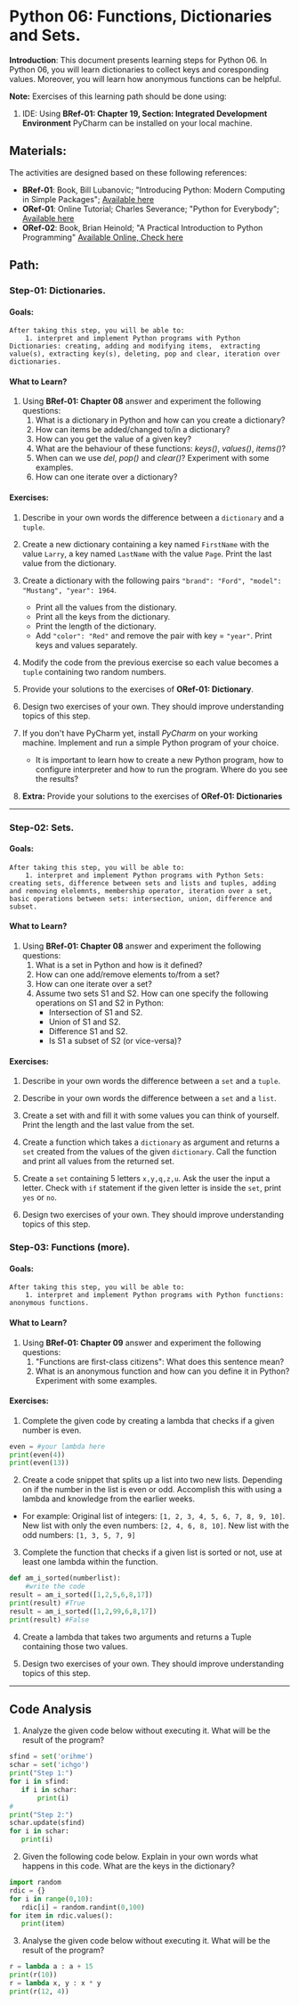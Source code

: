 # Python 06: Functions, Dictionaries and Sets.

**Introduction**: This document presents learning steps for Python 06. In Python 06, you will learn dictionaries to collect keys and coresponding values. Moreover, you will learn how anonymous functions can be helpful. 


**Note:** Exercises of this learning path should be done using:

1. IDE: Using **BRef-01: Chapter 19, Section: Integrated Development Environment** PyCharm can be installed on your local machine.

## Materials:

The activities are designed based on these following references:

- **BRef-01**: Book, Bill Lubanovic; "Introducing Python: Modern Computing in Simple Packages"; [Available here](https://www.oreilly.com/library/view/introducing-python-2nd/9781492051374/)
- **ORef-01**: Online Tutorial; Charles Severance; "Python for Everybody"; [Available here](https://books.trinket.io/pfe/index.html)
- **ORef-02**: Book, Brian Heinold; "A Practical Introduction to Python Programming" [Available Online, Check here](https://www.brianheinold.net/python/python_book.html)


## Path:

### Step-01: Dictionaries.

#### Goals:

```
After taking this step, you will be able to:
	1. interpret and implement Python programs with Python Dictionaries: creating, adding and modifying items,  extracting value(s), extracting key(s), deleting, pop and clear, iteration over dictionaries.
```

#### What to Learn?

1. Using **BRef-01: Chapter 08** answer and experiment the following questions:
   1. What is a dictionary in Python and how can you create a dictionary?
   2. How can items be added/changed to/in a dictionary?
   3. How can you get the value of a given key?
   4. What are the behaviour of these functions: *keys()*, *values()*, *items()*?
   5. When can we use *del*, *pop()* and *clear()*? Experiment with some examples.
   6. How can one iterate over a dictionary?

#### Exercises:

1. Describe in your own words the difference between a `dictionary` and a `tuple`.
2. Create a new dictionary containing a key named `FirstName` with the value `Larry`, a key named `LastName` with the value `Page`. Print the last value from the dictionary.
3. Create a dictionary with the following pairs `"brand": "Ford", "model": "Mustang", "year": 1964`.
	- Print all the values from the distionary.
	- Print all the keys from the dictionary.
	- Print the length of the dictionary.
	- Add `"color": "Red"` and remove the pair with key = `"year"`. Print keys and values separately.

4. Modify the code from the previous exercise so each value becomes a `tuple` containing two random numbers.

5. Provide your solutions to the exercises of **ORef-01: Dictionary**.

6. Design two exercises of your own. They should improve understanding topics of this step.

7. If you don't have PyCharm yet, install *PyCharm* on your working machine. Implement and run a simple Python program of your choice.
	- It is important to learn how to create a new Python program, how to configure interpreter and how to run the program. Where do you see the results?

8. **Extra:** Provide your solutions to the exercises of **ORef-01: Dictionaries**


<hr>


### Step-02: Sets.

#### Goals:

```
After taking this step, you will be able to:
	1. interpret and implement Python programs with Python Sets: creating sets, difference between sets and lists and tuples, adding and removing elelemnts, membership operator, iteration over a set, basic operations between sets: intersection, union, difference and subset.
```

#### What to Learn?

1. Using **BRef-01: Chapter 08** answer and experiment the following questions:
   1. What is a set in Python and how is it defined?
   2. How can one add/remove elements to/from a set?
   3. How can one iterate over a set?
   4. Assume two sets S1 and S2. How can one specify the following operations on S1 and S2 in Python:
	   - Intersection of S1 and S2.
	   - Union of S1 and S2.
	   - Difference S1 and S2.
	   - Is S1 a subset of S2 (or vice-versa)?

#### Exercises:

1. Describe in your own words the difference between a `set` and a `tuple`.
2. Describe in your own words the difference between a `set` and a `list`.
3. Create a set with and fill it with some values you can think of yourself. Print the length and the last value from the set.
3. Create a function which takes a `dictionary` as argument and returns a `set` created from the values of the given `dictionary`. Call the function and print all values from the returned set.
4. Create a `set` containing 5 letters `x,y,q,z,u`. Ask the user the input a letter. Check with `if` statement if the given letter is inside the `set`, print `yes` or `no`.

5. Design two exercises of your own. They should improve understanding topics of this step.


### Step-03: Functions (more).

#### Goals:

```
After taking this step, you will be able to:
	1. interpret and implement Python programs with Python functions: anonymous functions.
```

#### What to Learn?

1. Using **BRef-01: Chapter 09** answer and experiment the following questions:
   1. "Functions are first-class citizens": What does this sentence mean?
   2. What is an anonymous function and how can you define it in Python? Experiment with some examples.

#### Exercises:


1. Complete the given code by creating a lambda that checks if a given number is even.

```python
even = #your lambda here
print(even(4))
print(even(13))
```

2. Create a code snippet that splits up a list into two new lists. Depending on if the number in the list is even or odd. Accomplish this with using a lambda and knowledge from the earlier weeks. 
- For example: Original list of integers:
`[1, 2, 3, 4, 5, 6, 7, 8, 9, 10]`.
New list with only the even numbers:
`[2, 4, 6, 8, 10]`.
New list with the odd numbers:
`[1, 3, 5, 7, 9]`

3. Complete the function that checks if a given list is sorted or not, use at least one lambda within the function.

```python
def am_i_sorted(numberlist):
    #write the code
result = am_i_sorted([1,2,5,6,8,17])
print(result) #True
result = am_i_sorted([1,2,99,6,8,17])
print(result) #False
```

4. Create a lambda that takes two arguments and returns a Tuple containing those two values. 


5. Design two exercises of your own. They should improve understanding topics of this step.


<hr>


## Code Analysis
1. Analyze the given code below without executing it. What will be the result of the program?

 ```python
sfind = set('orihme')
schar = set('ichgo')
print("Step 1:")
for i in sfind:
    if i in schar:
        print(i)
#
print("Step 2:")
schar.update(sfind)
for i in schar:
    print(i)
```

2. Given the following code below. Explain in your own words what happens in this code. What are the keys in the dictionary?

 ```python
import random
rdic = {}
for i in range(0,10):
	rdic[i] = random.randint(0,100)
for item in rdic.values():
	print(item)
```

3. Analyse the given code below without executing it. What will be the result of the program?

```python
r = lambda a : a + 15
print(r(10))
r = lambda x, y : x * y
print(r(12, 4))
```
